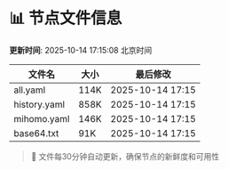 # 📊 节点文件信息

**更新时间**: 2025-10-14 17:15:08 北京时间

| 文件名 | 大小 | 最后修改 |
|--------|------|----------|
| all.yaml | 114K | 2025-10-14 17:15 |
| history.yaml | 858K | 2025-10-14 17:15 |
| mihomo.yaml | 146K | 2025-10-14 17:15 |
| base64.txt | 91K | 2025-10-14 17:15 |

> 🔄 文件每30分钟自动更新，确保节点的新鲜度和可用性

